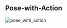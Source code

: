## Pose-with-Action
![pose_with_action](https://user-images.githubusercontent.com/62059604/99776776-5db0de00-2b37-11eb-97e7-b39f53f2d703.gif)
